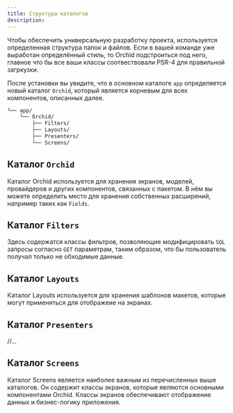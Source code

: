 ```yaml
---
title: Структура каталогов
description:  
---
```


Чтобы обеспечить универсальную разработку проекта, используется определенная структура папок и файлов. 
Если в вашей  команде уже выработан определённый стиль, то Orchid подстроиться под него, главное что бы все ваши классы соотвествовали PSR-4 для правильной загркузки.

После установки вы увидите, что в основном каталоге `app` определяется новый каталог `Orchid`, который является корневым для всех компонентов, описанных далее.

```bash
└── app/
    └── Orchid/
        ├── Filters/
        ├── Layouts/
        ├── Presenters/
        └── Screens/
```

## Каталог `Orchid`

Каталог Orchid используется для хранения экранов, моделей, провайдеров и других компонентов, связанных с пакетом. 
В нём вы можете определить место для хранения собственных расширений, например таких как `Fields`.

## Каталог `Filters`

Здесь содержатся классы фильтров, позволяющие модифицировать `SQL` запросы согласно `GET` параметрам, таким образом, что бы пользователь получал только не обходимые данные.

## Каталог `Layouts`

Каталог Layouts используется для хранения шаблонов макетов, которые могут применяться для отображеие на экранах.

## Каталог `Presenters`

//...

## Каталог `Screens`

Каталог Screens является наиболее важным из перечисленных выше каталогов. 
Он содержит классы экранов, которые являются основными компонентами Orchid. 
Классы экранов обеспечивают отображение данных и бизнес-логику приложения.
